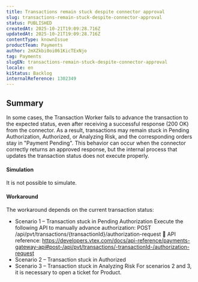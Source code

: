 ```yaml
---
title: Transactions remain stuck despite connector approval
slug: transactions-remain-stuck-despite-connector-approval
status: PUBLISHED
createdAt: 2025-10-21T19:09:28.716Z
updatedAt: 2025-10-21T19:09:28.716Z
contentType: knownIssue
productTeam: Payments
author: 2mXZkbi0oi061KicTExNjo
tag: Payments
slugEN: transactions-remain-stuck-despite-connector-approval
locale: en
kiStatus: Backlog
internalReference: 1302349
---
```


## Summary


In some cases, the Transaction Worker fails to advance the transaction to the expected status, even after receiving a successful response (200 OK) from the connector. As a result, transactions may remain stuck in Pending Authorization, Authorized, or Analyzing Risk, and the corresponding orders stay in "Payment Pending". This behavior can occur when the connector correctly returns an approved response, but the internal process that updates the transaction status does not execute properly.


#### Simulation


It is not possible to simulate.


#### Workaround


The workaround depends on the current transaction status:

- Scenario 1 – Transaction stuck in Pending Authorization Execute the following API to manually advance authorization: POST /api/pvt/transactions/{transactionId}/authorization-request 🔗 API reference: https://developers.vtex.com/docs/api-reference/payments-gateway-api#post-/api/pvt/transactions/-transactionId-/authorization-request
- Scenario 2 – Transaction stuck in Authorized
- Scenario 3 – Transaction stuck in Analyzing Risk
For scenarios 2 and 3, it is necessary to open a ticket for Product.


